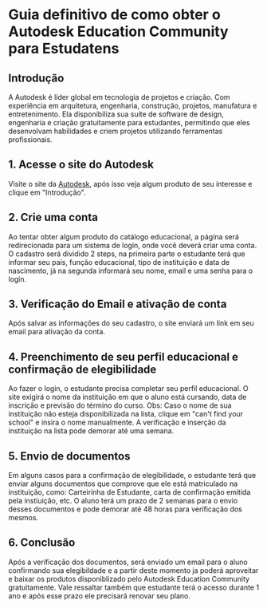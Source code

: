 # Guia definitivo de como obter o Autodesk Education Community para Estudatens

## Introdução

A Autodesk é líder global em tecnologia de projetos e criação. Com experiência em arquitetura, engenharia, construção, projetos, manufatura e entretenimento. Ela disponibiliza sua suíte de software de design, engenharia e criação gratuitamente para estudantes, permitindo que eles desenvolvam habilidades e criem projetos utilizando ferramentas profissionais.

## 1. Acesse o site do Autodesk

Visite o site da [Autodesk](https://www.autodesk.com.br/education/edu-software/overview?sorting=featured&filters=individual#!/), após isso veja algum produto de seu interesse e clique em "Introdução".

## 2. Crie uma conta

Ao tentar obter algum produto do catálogo educacional, a página será redirecionada para um sistema de login, onde você deverá criar uma conta. O cadastro será dividido 2 steps, na primeira parte o estudante terá que informar seu país, função educacional, tipo de instituição e data de nascimento, já na segunda informará seu nome, email e uma senha para o login.

## 3. Verificação do Email e ativação de conta

Após salvar as informações do seu cadastro, o site enviará um link em seu email para ativação da conta.

## 4. Preenchimento de seu perfil educacional e confirmação de elegibilidade

Ao fazer o login, o estudante precisa completar seu perfil educacional. O site exigirá o nome da instituição em que o aluno está cursando, data de inscrição e previsão do término do curso.
Obs: Caso o nome de sua instituição não esteja disponibilizada na lista, clique em "can't find your school" e insira o nome manualmente. A verificação e inserção da instituição na lista pode demorar até uma semana.

## 5. Envio de documentos

Em alguns casos para a confirmação de elegibilidade, o estudante terá que enviar alguns documentos que comprove que ele está matriculado na instituição, como: Carteirinha de Estudante, carta de confirmação emitida pela instiuição, etc. O aluno terá um prazo de 2 semanas para o envio desses documentos e pode demorar até 48 horas para verificação dos mesmos.

## 6. Conclusão

Após a verificação dos documentos, será enviado um email para o aluno confirmando sua elegibildade e a partir deste momento ja poderá aproveitar e baixar os produtos disponiblizado pelo Autodesk Education Community gratuitamente. Vale ressaltar também que estudante terá o acesso durante 1 ano e após esse prazo ele precisará renovar seu plano.
